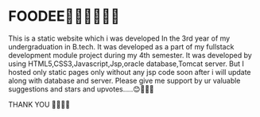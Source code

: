 # FOODEE🍔🍕🍟🥳🤤😛
This is a static website which i was developed In the 3rd year of my undergraduation in B.tech.
It was developed as a part of my fullstack development module project during my 4th semester.
It was developed by using HTML5,CSS3,Javascript,Jsp,oracle database,Tomcat server.
But I hosted only static pages only without any jsp code soon after i will update along with database and server.
Please give me support by ur valuable suggestions and stars and upvotes.....😊🤝🎉✨

THANK YOU 🤗🤗🤩🎊
